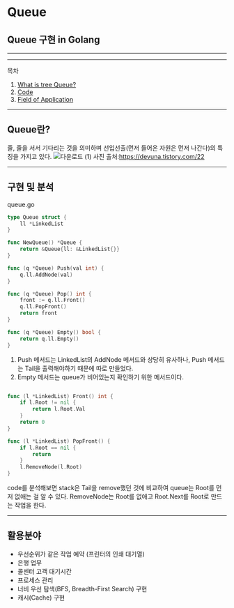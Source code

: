 # Queue
## Queue 구현 in Golang

---
---
목차
1. [What is tree Queue?](#Queue란?)
2. [Code](#구현-및-분석)
3. [Field of Application](#활용-분야) 
____

## Queue란?
줄, 줄을 서서 기다리는 것을 의미하며 선입선출(먼저 들어온 자원은 먼저 나간다)의 특징을 가지고 있다.
![다운로드 (1)](https://user-images.githubusercontent.com/51067720/119442260-73ab8f80-bd62-11eb-9b26-a0f0fb555bdc.png)
사진 출처:https://devuna.tistory.com/22

____
## 구현 및 분석
queue.go
```go
type Queue struct {
	ll *LinkedList
}

func NewQueue() *Queue {
	return &Queue{ll: &LinkedList{}}
}

func (q *Queue) Push(val int) {
	q.ll.AddNode(val)
}

func (q *Queue) Pop() int {
	front := q.ll.Front()
	q.ll.PopFront()
	return front
}

func (q *Queue) Empty() bool {
	return q.ll.Empty()
}
```

1. Push 메서드는 LinkedList의 AddNode 메서드와 상당히 유사하나, Push 메서드는 Tail을 출력해야하기 때문에 따로 만들었다.
2. Empty 메서드는 queue가 비어있는지 확인하기 위한 메서드이다.


```go

func (l *LinkedList) Front() int {
	if l.Root != nil {
		return l.Root.Val
	}
	return 0
}

func (l *LinkedList) PopFront() {
	if l.Root == nil {
		return
	}
	l.RemoveNode(l.Root)
}
```

code를 분석해보면 stack은 Tail을 remove했던 것에 비교하여 queue는 Root를 먼저 없애는 걸 알 수 있다.
RemoveNode는 Root를 없애고 Root.Next를 Root로 만드는 작업을 한다.

____
## 활용분야

- 우선순위가 같은 작업 예약 (프린터의 인쇄 대기열)
- 은행 업무
- 콜센터 고객 대기시간
- 프로세스 관리
- 너비 우선 탐색(BFS, Breadth-First Search) 구현
- 캐시(Cache) 구현
